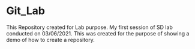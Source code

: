 # Git_Lab
This Repository created for Lab purpose.
My first session of SD lab conducted on 03/06/2021.
This was created for the purpose of showing a demo of how to create a repository.
